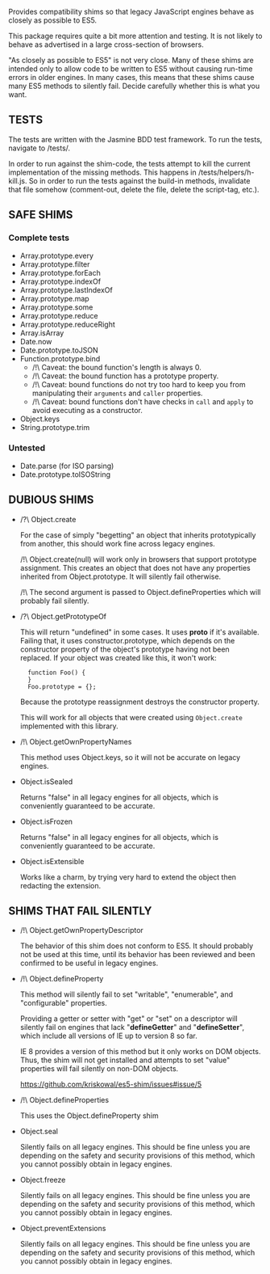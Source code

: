 Provides compatibility shims so that legacy JavaScript
engines behave as closely as possible to ES5.

This package requires quite a bit more attention and
testing.  It is not likely to behave as advertised in a
large cross-section of browsers.

"As closely as possible to ES5" is not very close.  Many of
these shims are intended only to allow code to be written to
ES5 without causing run-time errors in older engines.  In
many cases, this means that these shims cause many ES5
methods to silently fail.  Decide carefully whether this is
what you want.

TESTS
-----

The tests are written with the Jasmine BDD test framework.
To run the tests, navigate to <root-folder>/tests/. 

In order to run against the shim-code, the tests attempt to kill the current 
implementation of the missing methods. This happens in <root-folder>/tests/helpers/h-kill.js.
So in order to run the tests against the build-in methods, invalidate that file somehow
(comment-out, delete the file, delete the script-tag, etc.).

SAFE SHIMS
----------

### Complete tests ###

* Array.prototype.every
* Array.prototype.filter
* Array.prototype.forEach
* Array.prototype.indexOf
* Array.prototype.lastIndexOf
* Array.prototype.map
* Array.prototype.some
* Array.prototype.reduce
* Array.prototype.reduceRight
* Array.isArray
* Date.now
* Date.prototype.toJSON
* Function.prototype.bind
    * /!\ Caveat: the bound function's length is always 0.
    * /!\ Caveat: the bound function has a prototype property.
    * /!\ Caveat: bound functions do not try too hard to keep you
      from manipulating their ``arguments`` and ``caller`` properties.
    * /!\ Caveat: bound functions don't have checks in ``call`` and
      ``apply`` to avoid executing as a constructor.
* Object.keys
* String.prototype.trim

### Untested ###

* Date.parse (for ISO parsing)
* Date.prototype.toISOString


DUBIOUS SHIMS
-------------

* /?\ Object.create

    For the case of simply "begetting" an object that
    inherits prototypically from another, this should work
    fine across legacy engines.

    /!\ Object.create(null) will work only in browsers that
    support prototype assignment.  This creates an object
    that does not have any properties inherited from
    Object.prototype.  It will silently fail otherwise.

    /!\ The second argument is passed to
    Object.defineProperties which will probably fail
    silently.

* /?\ Object.getPrototypeOf

    This will return "undefined" in some cases.  It uses
    __proto__ if it's available.  Failing that, it uses
    constructor.prototype, which depends on the constructor
    property of the object's prototype having not been
    replaced.  If your object was created like this, it
    won't work:

        function Foo() {
        }
        Foo.prototype = {};

    Because the prototype reassignment destroys the
    constructor property.

    This will work for all objects that were created using
    `Object.create` implemented with this library.

* /!\ Object.getOwnPropertyNames

    This method uses Object.keys, so it will not be accurate
    on legacy engines.

* Object.isSealed

    Returns "false" in all legacy engines for all objects,
    which is conveniently guaranteed to be accurate.

* Object.isFrozen

    Returns "false" in all legacy engines for all objects,
    which is conveniently guaranteed to be accurate.

* Object.isExtensible

    Works like a charm, by trying very hard to extend the
    object then redacting the extension.


SHIMS THAT FAIL SILENTLY
------------------------

* /!\ Object.getOwnPropertyDescriptor
    
    The behavior of this shim does not conform to ES5.  It
    should probably not be used at this time, until its
    behavior has been reviewed and been confirmed to be
    useful in legacy engines.

* /!\ Object.defineProperty

    This method will silently fail to set "writable",
    "enumerable", and "configurable" properties.
    
    Providing a getter or setter with "get" or "set" on a
    descriptor will silently fail on engines that lack
    "__defineGetter__" and "__defineSetter__", which include
    all versions of IE up to version 8 so far.

    IE 8 provides a version of this method but it only works
    on DOM objects.  Thus, the shim will not get installed
    and attempts to set "value" properties will fail
    silently on non-DOM objects.

    https://github.com/kriskowal/es5-shim/issues#issue/5

* /!\ Object.defineProperties

    This uses the Object.defineProperty shim

* Object.seal

    Silently fails on all legacy engines.  This should be
    fine unless you are depending on the safety and security
    provisions of this method, which you cannot possibly
    obtain in legacy engines.

* Object.freeze

    Silently fails on all legacy engines.  This should be
    fine unless you are depending on the safety and security
    provisions of this method, which you cannot possibly
    obtain in legacy engines.

* Object.preventExtensions

    Silently fails on all legacy engines.  This should be
    fine unless you are depending on the safety and security
    provisions of this method, which you cannot possibly
    obtain in legacy engines.

